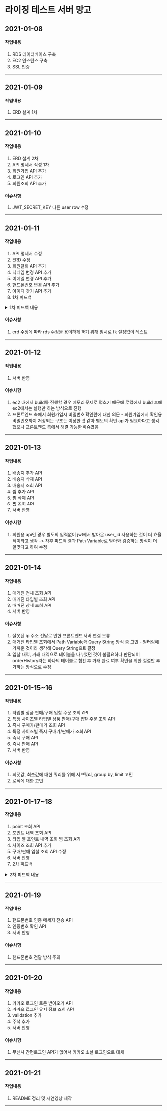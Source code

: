 # 라이징 테스트 서버 망고

## 2021-01-08

#### 작업내용
1. RDS 데이터베이스 구축
2. EC2 인스턴스 구축
3. SSL 인증
---
## 2021-01-09

#### 작업내용
1. ERD 설계 1차
---
## 2021-01-10

#### 작업내용
1. ERD 설계 2차
2. API 명세서 작성 1차
3. 회원가입 API 추가
4. 로그인 API 추가
5. 회원조회 API 추가

#### 이슈사항
1. JWT_SECRET_KEY 다른 user row 수정
---
## 2021-01-11

#### 작업내용

1. API 명세서 수정
2. ERD 수정
3. 회원탈퇴 API 추가
4. 닉네임 변경 API 추가
5. 이메일 변경 API 추가
6. 핸드폰번호 변경 API 추가
7. 아이디 찾기 API 추가
8. 1차 피드백
<details>
<summary>1차 피드백 내용</summary>
<div markdown="1">       
- api url 주소 형식 통일(ex) 카멜케이스등) <br /> 
- type 컬럼에 숫자 대신 명시적으로 문자열 자체로 작성 <br /> 
- 이분법으로 구분되는 경우 (status 컬럼) char에서 tinyint 로 변경 <br /> 
- erd 테이블과 컬럼명 형식 통일 <br /> 
- index : 조회 속도 향상 <br /> 
- 유니크키 : 유일성만 가짐 <br /> 
- auto increament dbms 마다 다름<br /> 
- githup : branch, pr ...
</div>
</details>

#### 이슈사항
1. erd 수정에 따라 rds 수정을 용이하게 하기 위해 임시로 fk 설정없이 테스트
---
## 2021-01-12

#### 작업내용
1. 서버 반영

#### 이슈사항
1. ec2 내에서 build를 진행할 경우 메모리 문제로 멈추기 때문에 로컬에서 build 후에 ec2에서는 실행만 하는 방식으로 진행
2. 프론트엔드 측에서 회원가입시 비밀번호 확인란에 대한 의문 - 회원가입에서 확인용 비밀번호까지 저장되는 구조는 이상한 것 같아 별도의 확인 api가 필요하다고 생각했으나 프론트엔드 측에서 해결 가능한 이슈였음
---
## 2021-01-13

#### 작업내용
1. 배송지 추가 API
2. 배송지 삭제 API
3. 배송지 조회 API
4. 찜 추가 API 
5. 찜 삭제 API
6. 찜 조회 API
7. 서버 반영 

#### 이슈사항
1. 회원용 api인 경우 별도의 입력없이 jwt에서 받아온 user_id 사용하는 것이 더 효율적이라고 생각 -> 차후 피드백 결과 Path Variable로 받아와 검증하는 방식이 더 알맞다고 하여 수정
---
## 2021-01-14

#### 작업내용
1. 매거진 전체 조회 API
2. 매거진 타입별 조회 API
3. 매거진 상세 조회 API
4. 서버 반영 

#### 이슈사항
1. 잘못된 ip 주소 전달로 인한 프론트엔드 서버 연결 오류
2. 매거진 타입별 조회에서 Path Variable과 Query String 방식 중 고민 - 필터링에 가까운 것이라 생각해 Query String으로 결정 
3. 입찰 내역, 거래 내역으로 테이블을 나누었던 것이 불필요하다 판단되어 orderHistory라는 하나의 테이블로 합친 후 거래 완료 여부 확인을 위한 컬럼만 추가하는 방식으로 수정
---
## 2021-01-15~16

#### 작업내용
1. 타입별 상품 판매/구매 입찰 주문 조회 API 
2. 특정 사이즈별 타입별 상품 판매/구매 입찰 주문 조회 API
3. 즉시 구매가/판매가 조회 API
4. 특정 사이즈별 즉시 구매가/판매가 조회 API
5. 즉시 구매 API
6. 즉시 판매 API
7. 서버 반영

#### 이슈사항
1. 최댓값, 최솟값에 대한 쿼리를 위해 서브쿼리, group by, limit 고민
2. 로직에 대한 고민
---
## 2021-01-17~18

#### 작업내용
1. point 조회 API
2. 포인트 내역 조회 API
3. 타입 별 포인트 내역 조회 찜 조회 API
4. 사이즈 조회 API 추가
5. 구매/판매 입찰 조회 API 수정
6. 서버 반영
7. 2차 피드백
<details>
<summary>2차 피드백 내용</summary>
<div markdown="1">       
- 좀 더 세세한 validation 처리 : 당장의 클라이언트 요구가 없어도 잘 처리해두어야함 <br /> 
- 외부 api 추가 <br /> 
- github : branch, commit, pr 이름만 보고도 어떤 변화있는지 알 수 있도록 작성, 코드 리뷰 <br /> 
- readme 단순히 작업 내용만이 아닌 이슈사항들도  <br /> 
- jwt토큰에서 가져오는 값 추가적으로 비교 통해서 검증하는 것이 더욱 좋음 단, 유저에 따라 달라지는 값이 아닌 경우는 불필요<br /> 
- tinyint Bit 차이
</div>
</details>

---

## 2021-01-19

#### 작업내용
1. 핸드폰번호 인증 메세지 전송 API
2. 인증번호 확인 API
3. 서버 반영

#### 이슈사항
1. 핸드폰번호 전달 방식 주의
---
## 2021-01-20

#### 작업내용
1. 카카오 로그인 토큰 받아오기 API
2. 카카오 로그인 유저 정보 조회 API
3. validation 추가
4. 주석 추가
5. 서버 반영

#### 이슈사항
1. 무신사 간편로그인 API가 없어서 카카오 소셜 로그인으로 대체
---

## 2021-01-21

#### 작업내용
1. README 정리 및 시연영상 제작

---

